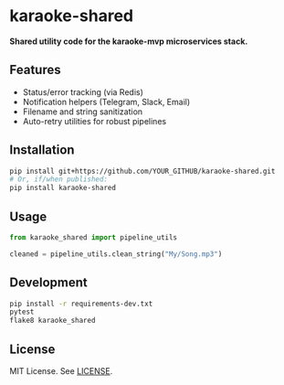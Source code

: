 # karaoke-shared

**Shared utility code for the karaoke-mvp microservices stack.**

## Features

- Status/error tracking (via Redis)
- Notification helpers (Telegram, Slack, Email)
- Filename and string sanitization
- Auto-retry utilities for robust pipelines

## Installation

```bash
pip install git+https://github.com/YOUR_GITHUB/karaoke-shared.git
# Or, if/when published:
pip install karaoke-shared
````

## Usage

```python
from karaoke_shared import pipeline_utils

cleaned = pipeline_utils.clean_string("My/Song.mp3")
```

## Development

```bash
pip install -r requirements-dev.txt
pytest
flake8 karaoke_shared
```

## License

MIT License. See [LICENSE](https://test.example).
